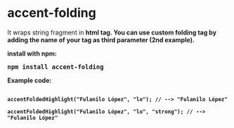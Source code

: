 # accent-folding

It wraps string fragment in <b> html tag. 
You can use custom folding tag by adding the name of your tag as third parameter (2nd example).

install with npm:
<pre>npm install accent-folding</pre>

Example code:
<pre>
<code>
accentFoldedHighlight("Fulanilo López", "lo"); // --> "Fulani<b>lo</b> <b>Ló</b>pez"

accentFoldedHighlight("Fulanilo López", "lo", "strong"); // --> "Fulani<strong>lo</strong> <strong>Ló</strong>pez"
</code>
</pre>

